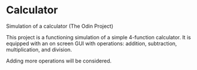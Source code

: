 # Calculator
Simulation of a calculator (The Odin Project)

This project is a functioning simulation of a simple 4-function calculator. It is equipped with an on screen GUI with operations: addition, subtraction, multiplication, and division.

Adding more operations will be considered.